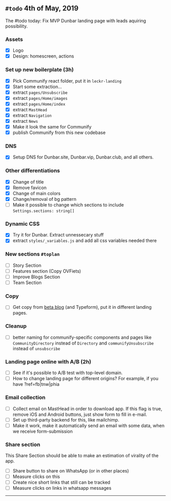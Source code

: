 
## `#todo` 4th of May, 2019

The #todo today: Fix MVP Dunbar landing page with leads aquiring possibility.

### Assets

- [x] Logo
- [x] Design: homescreen, actions

### Set up new boilerplate (3h)

- [x] Pick Communify react folder, put it in `leckr-landing`
- [x] Start some extraction...
- [x] extract `pages/Unsubscribe`
- [x] extract `pages/Home/images`
- [x] extract `pages/Home/index`
- [x] extract `MastHead`
- [x] extract `Navigation`
- [x] extract `News`
- [x] Make it look the same for Communify 
- [x] publish Communify from this new codebase

### DNS

- [x] Setup DNS for Dunbar.site, Dunbar.vip, Dunbar.club, and all others.


### Other differentiations 

- [x] Change of title
- [x] Remove favicon
- [x] Change of main colors
- [x] Change/removal of bg pattern
- [ ] Make it possible to change which sections to include `Settings.sections: string[]`

### Dynamic CSS

- [x] Try it for Dunbar. Extract unnessecary stuff
- [x] extract `styles/_variables.js` and add all css variables needed there

### New sections `#toplan`

- [ ] Story Section
- [ ] Features section (Copy OVFiets)
- [ ] Improve Blogs Section
- [ ] Team Section

### Copy

- [ ] Get copy from [beta blog](https://karsens.com/dunbar-beta) (and Typeform), put it in different landing pages.

### Cleanup

- [ ] better naming for communify-specific components and pages like `CommunityDirectory` instead of `Directory` and `communifyUnsubscribe` instead of `unsubscribe`


### Landing page online with A/B (2h)

- [ ] See if it's possible to A/B test with top-level domain.
- [ ] How to change landing page for different origins? For example, if you have ?ref=fb|tnw|phia

### Email collection

- [ ] Collect email on MastHead in order to download app. If this flag is true, remove iOS and Android buttons, just show form to fill in e-mail.
- [ ] Set up third-party backend for this, like mailchimp.
- [ ] Make it work, make it automatically send an email with some data, when we receive form-submission

### Share section

This Share Section should be able to make an estimation of virality of the app.

- [ ] Share button to share on WhatsApp (or in other places)
- [ ] Measure clicks on this
- [ ] Create nice short links that still can be tracked
- [ ] Measure clicks on links in whatsapp messages

--------------------
